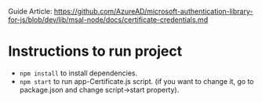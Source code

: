 Guide Article: https://github.com/AzureAD/microsoft-authentication-library-for-js/blob/dev/lib/msal-node/docs/certificate-credentials.md

# Instructions to run project
- `npm install` to install dependencies.
- `npm start` to run app-Certificate.js script. (if you want to change it, go to package.json and change script->start property). 
